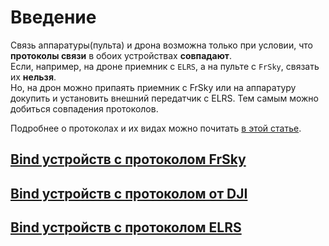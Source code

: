 # Введение

Связь аппаратуры(пульта) и дрона возможна только при условии, что **протоколы связи** в обоих устройствах **совпадают**.  
Если, например, на дроне приемник с `ELRS`, а на пульте с `FrSky`, связать их **нельзя**.  
Но, на дрон можно припаять приемник с FrSky или на аппаратуру докупить и установить внешний передатчик с ELRS. Тем самым можно добиться совпадения протоколов.

Подробнее о протоколах и их видах можно почитать [в этой статье](./../00_Drones/25_Связь_с_пультом/05_Протоколы.md).


## [Bind устройств с протоколом FrSky](15_Протокол_FrSky.md)

## [Bind устройств с протоколом от DJI](16_Протокол_DJI.md)

## [Bind устройств с протоколом ELRS](17_Протокол_ELRS.md)
